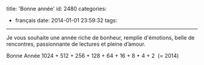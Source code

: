 title: 'Bonne année'
id: 2480
categories:
  - français
date: 2014-01-01 23:59:32
tags:
---

Je vous souhaite une année riche de bonheur, remplie d'émotions, belle de rencontres, passionnante de lectures et pleine d’amour.

Bonne Année 1024 + 512 + 256 + 128 + 64 + 16 + 8 + 4 + 2  (= 2014)

&nbsp;